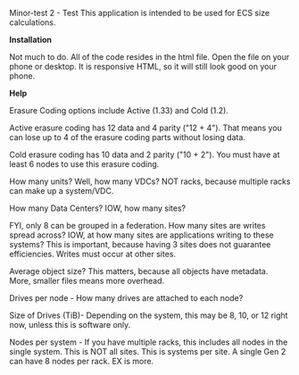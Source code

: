 Minor-test 2 - Test This application is intended to be used for ECS size calculations. 

<b>Installation</b><p>
Not much to do. All of the code resides in the html file. Open the file on your phone or desktop. 
It is responsive HTML, so it will still look good on your phone.

<b>Help</b><p>
Erasure Coding options include Active (1.33) and Cold (1.2).

Active erasure coding has 12 data and 4 parity ("12 + 4"). That means you can lose up to 4 of the erasure coding parts without losing data.

Cold erasure coding has 10 data and 2 parity ("10 + 2"). You must have at least 6 nodes to use this erasure coding.

How many units? Well, how many VDCs? NOT racks, because multiple racks can make up a system/VDC.

How many Data Centers? IOW, how many sites?

FYI, only 8 can be grouped in a federation.
How many sites are writes spread across? IOW, at how many sites are applications writing to these systems? This is important, because having 3 sites does not guarantee efficiencies. Writes must occur at other sites.

Average object size? This matters, because all objects have metadata. More, smaller files means more overhead.

Drives per node - How many drives are attached to each node?

Size of Drives (TiB)- Depending on the system, this may be 8, 10, or 12 right now, unless this is software only.

Nodes per system - If you have multiple racks, this includes all nodes in the single system. This is NOT all sites. This is systems per site. A single Gen 2 can have 8 nodes per rack. EX is more.
